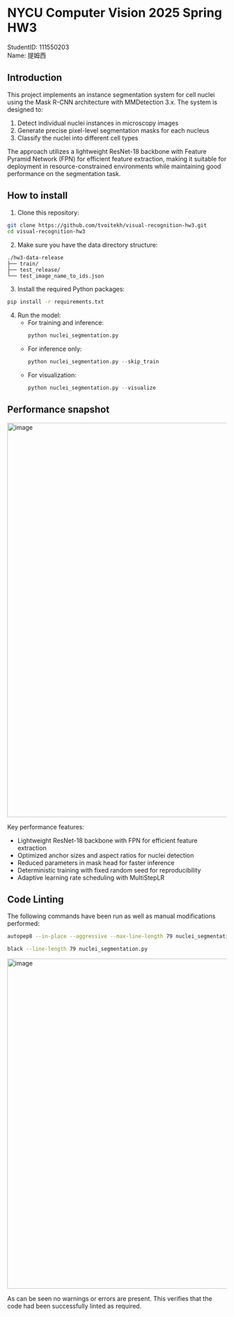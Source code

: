 # NYCU Computer Vision 2025 Spring HW3
StudentID: 111550203  
Name: 提姆西

## Introduction
This project implements an instance segmentation system for cell nuclei using the Mask R-CNN architecture with MMDetection 3.x. The system is designed to:
1. Detect individual nuclei instances in microscopy images
2. Generate precise pixel-level segmentation masks for each nucleus
3. Classify the nuclei into different cell types

The approach utilizes a lightweight ResNet-18 backbone with Feature Pyramid Network (FPN) for efficient feature extraction, making it suitable for deployment in resource-constrained environments while maintaining good performance on the segmentation task.

## How to install
1. Clone this repository:
```bash
git clone https://github.com/tvoitekh/visual-recognition-hw3.git
cd visual-recognition-hw3
```

2. Make sure you have the data directory structure:
```
./hw3-data-release
├── train/
├── test_release/
└── test_image_name_to_ids.json
```

3. Install the required Python packages:
```bash
pip install -r requirements.txt
```

4. Run the model:
   - For training and inference:
     ```python
     python nuclei_segmentation.py
     ```
   - For inference only:
     ```python
     python nuclei_segmentation.py --skip_train
     ```
   - For visualization:
     ```python
     python nuclei_segmentation.py --visualize
     ```

## Performance snapshot
<img width="903" alt="image" src="https://github.com/user-attachments/assets/d2dd347c-27a9-4bef-b38e-c6b9cc1b2c75" />



Key performance features:
- Lightweight ResNet-18 backbone with FPN for efficient feature extraction
- Optimized anchor sizes and aspect ratios for nuclei detection
- Reduced parameters in mask head for faster inference
- Deterministic training with fixed random seed for reproducibility
- Adaptive learning rate scheduling with MultiStepLR

## Code Linting
The following commands have been run as well as manual modifications performed:
```bash
autopep8 --in-place --aggressive --max-line-length 79 nuclei_segmentation.py
```
```bash
black --line-length 79 nuclei_segmentation.py
```
<img width="756" alt="image" src="https://github.com/user-attachments/assets/cf11eeb1-b682-400a-a0e2-a94d8d9a91b2" />


As can be seen no warnings or errors are present. This verifies that the code had been successfully linted as required.

